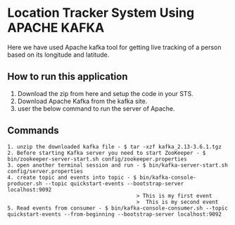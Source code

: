 # Location Tracker System Using APACHE KAFKA

Here we have used Apache kafka tool for getting live tracking of a person based on its longitude and latitude.

## How to run this application

1. Download the zip from here and setup the code in your STS.
2. Download Apache Kafka from the kafka site.
3. user the below command to run the server of Apache.

## Commands

```
1. unzip the downloaded kafka file - $ tar -xzf kafka_2.13-3.6.1.tgz
2. Before starting Kafka server you need to start ZooKeeper - $ bin/zookeeper-server-start.sh config/zookeeper.properties
3. open another terminal session and run - $ bin/kafka-server-start.sh config/server.properties
4. create topic and events into topic - $ bin/kafka-console-producer.sh --topic quickstart-events --bootstrap-server localhost:9092
                                         > This is my first event
                                         >  This is my second event
5. Read events from consumer - $ bin/kafka-console-consumer.sh --topic quickstart-events --from-beginning --bootstrap-server localhost:9092
